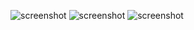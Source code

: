 ![screenshot](/../master/screenshots/1.png)
![screenshot](/../master/screenshots/2.png)
![screenshot](/../master/screenshots/3.png)